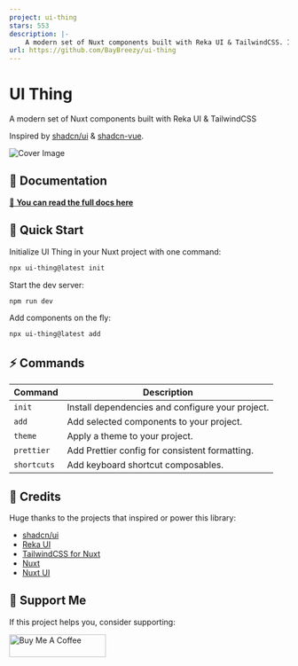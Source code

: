 ```yaml
---
project: ui-thing
stars: 553
description: |-
    A modern set of Nuxt components built with Reka UI & TailwindCSS. Inspired by shadcn/ui & shadcn-vue.
url: https://github.com/BayBreezy/ui-thing
---
```


# UI Thing

A modern set of Nuxt components built with Reka UI & TailwindCSS

Inspired by [shadcn/ui](https://ui.shadcn.com/) & [shadcn-vue](https://www.shadcn-vue.com/).

![Cover Image](/public/cover.png)

## 📖 Documentation

[🔗 **You can read the full docs here**](https://uithing.com/)

## 🚀 Quick Start

Initialize UI Thing in your Nuxt project with one command:

```bash
npx ui-thing@latest init
```

Start the dev server:

```bash
npm run dev
```

Add components on the fly:

```bash
npx ui-thing@latest add
```

## ⚡️ Commands

| Command     | Description                                      |
| ----------- | ------------------------------------------------ |
| `init`      | Install dependencies and configure your project. |
| `add`       | Add selected components to your project.         |
| `theme`     | Apply a theme to your project.                   |
| `prettier`  | Add Prettier config for consistent formatting.   |
| `shortcuts` | Add keyboard shortcut composables.               |

## 🎨 Credits

Huge thanks to the projects that inspired or power this library:

- [shadcn/ui](https://ui.shadcn.com/)
- [Reka UI](https://www.reka-ui.com/)
- [TailwindCSS for Nuxt](https://tailwindcss.nuxtjs.org/)
- [Nuxt](https://nuxt.com/)
- [Nuxt UI](https://ui.nuxt.com)

## 💸 Support Me

If this project helps you, consider supporting:

<a href="https://buymeacoffee.com/llehXIrI8g" target="_blank"><img src="https://www.buymeacoffee.com/assets/img/custom_images/orange_img.png" alt="Buy Me A Coffee" style="height: 41px !important;width: 174px !important" ></a>


